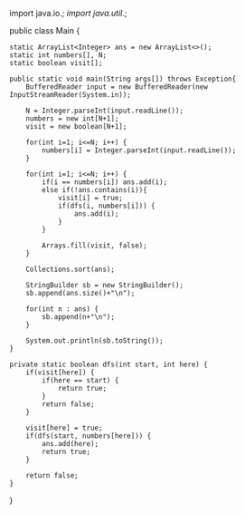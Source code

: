 import java.io.*;
import java.util.*;

public class Main {
	
	static ArrayList<Integer> ans = new ArrayList<>();
	static int numbers[], N;
	static boolean visit[];
	
	public static void main(String args[]) throws Exception{
		BufferedReader input = new BufferedReader(new InputStreamReader(System.in));
		
		N = Integer.parseInt(input.readLine());
		numbers = new int[N+1];
		visit = new boolean[N+1];
		
		for(int i=1; i<=N; i++) {
			numbers[i] = Integer.parseInt(input.readLine());
		}
		
		for(int i=1; i<=N; i++) {
			if(i == numbers[i]) ans.add(i);
			else if(!ans.contains(i)){
				visit[i] = true;
				if(dfs(i, numbers[i])) {
					ans.add(i);
				}
			}
			
			Arrays.fill(visit, false);
		}
		
		Collections.sort(ans);
		
		StringBuilder sb = new StringBuilder();
		sb.append(ans.size()+"\n");
		
		for(int n : ans) {
			sb.append(n+"\n");
		}
		
		System.out.println(sb.toString());
	}

	private static boolean dfs(int start, int here) {
		if(visit[here]) {
			if(here == start) {
				return true;
			}	
			return false;
		}
		
		visit[here] = true;
		if(dfs(start, numbers[here])) {
			ans.add(here);
			return true;
		}
		
		return false;
	}
}
